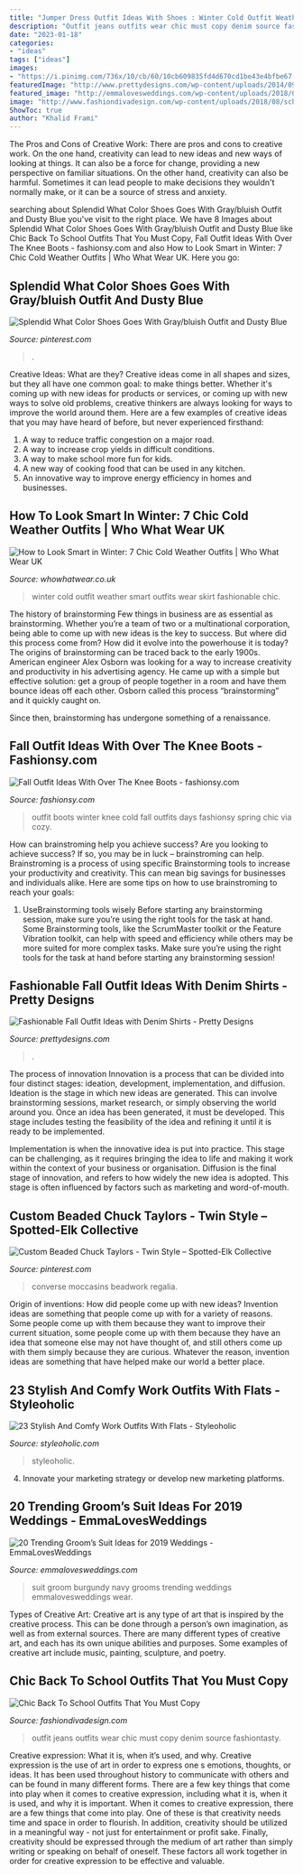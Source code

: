 ```yaml
---
title: "Jumper Dress Outfit Ideas With Shoes : Winter Cold Outfit Weather Smart Outfits Wear Skirt Fashionable Chic"
description: "Outfit jeans outfits wear chic must copy denim source fashiontasty"
date: "2023-01-18"
categories:
- "ideas"
tags: ["ideas"]
images:
- "https://i.pinimg.com/736x/10/cb/60/10cb609835fd4d670cd1be43e4bfbe67.jpg"
featuredImage: "http://www.prettydesigns.com/wp-content/uploads/2014/09/Street-Style-Outfit-Idea-with-Denim-Shirt.jpg"
featured_image: "http://emmalovesweddings.com/wp-content/uploads/2018/09/unique-groom-wedding-suit-with-navy-and-burgundy.jpg"
image: "http://www.fashiondivadesign.com/wp-content/uploads/2018/08/school-outfits-.jpg"
ShowToc: true
author: "Khalid Frami"
---
```



The Pros and Cons of Creative Work:
There are pros and cons to creative work. On the one hand, creativity can lead to new ideas and new ways of looking at things. It can also be a force for change, providing a new perspective on familiar situations. On the other hand, creativity can also be harmful. Sometimes it can lead people to make decisions they wouldn't normally make, or it can be a source of stress and anxiety.

	

		
searching about Splendid What Color Shoes Goes With Gray/bluish Outfit and Dusty Blue you've visit to the right place. We have 8 Images about Splendid What Color Shoes Goes With Gray/bluish Outfit and Dusty Blue like Chic Back To School Outfits That You Must Copy, Fall Outfit Ideas With Over The Knee Boots - fashionsy.com and also How to Look Smart in Winter: 7 Chic Cold Weather Outfits | Who What Wear UK. Here you go:
		
    
## Splendid What Color Shoes Goes With Gray/bluish Outfit And Dusty Blue

<img loading=lazy src="https://i.pinimg.com/736x/06/28/6c/06286c667333cb6f15aaf212e80d4001.jpg" onerror="this.onerror=null;this.src='https://tse3.mm.bing.net/th?id=OIP.gEXEEql7EFvmaum5L7iObQHaJ4&amp;pid=15.1';" alt="Splendid What Color Shoes Goes With Gray/bluish Outfit and Dusty Blue">

_Source: pinterest.com_

>. 

	

Creative Ideas: What are they?
Creative ideas come in all shapes and sizes, but they all have one common goal: to make things better. Whether it's coming up with new ideas for products or services, or coming up with new ways to solve old problems, creative thinkers are always looking for ways to improve the world around them. Here are a few examples of creative ideas that you may have heard of before, but never experienced firsthand: 
1. A way to reduce traffic congestion on a major road.
2. A way to increase crop yields in difficult conditions.
3. A way to make school more fun for kids.
4. A new way of cooking food that can be used in any kitchen.
5. An innovative way to improve energy efficiency in homes and businesses.

    
## How To Look Smart In Winter: 7 Chic Cold Weather Outfits | Who What Wear UK

<img loading=lazy src="https://cdn.cliqueinc.com/cache/posts/130353/fashionable-cold-weather-winter-outfit-ideas-for-women-2013-130353-1511958487617-image.700x0c.jpg" onerror="this.onerror=null;this.src='https://tse4.mm.bing.net/th?id=OIP.u5GNIuROt0ZFxXfhRQjhvQHaMM&amp;pid=15.1';" alt="How to Look Smart in Winter: 7 Chic Cold Weather Outfits | Who What Wear UK">

_Source: whowhatwear.co.uk_

>winter cold outfit weather smart outfits wear skirt fashionable chic. 

	

The history of brainstorming
Few things in business are as essential as brainstorming. Whether you’re a team of two or a multinational corporation, being able to come up with new ideas is the key to success. But where did this process come from? How did it evolve into the powerhouse it is today?
The origins of brainstorming can be traced back to the early 1900s. American engineer Alex Osborn was looking for a way to increase creativity and productivity in his advertising agency. He came up with a simple but effective solution: get a group of people together in a room and have them bounce ideas off each other. Osborn called this process “brainstorming” and it quickly caught on.

Since then, brainstorming has undergone something of a renaissance.

    
## Fall Outfit Ideas With Over The Knee Boots - Fashionsy.com

<img loading=lazy src="http://fashionsy.com/wp-content/uploads/2014/10/IMG_4588.jpg" onerror="this.onerror=null;this.src='https://tse1.mm.bing.net/th?id=OIP.O8jfzSyjFeVHbG-YtVIpGwHaLH&amp;pid=15.1';" alt="Fall Outfit Ideas With Over The Knee Boots - fashionsy.com">

_Source: fashionsy.com_

>outfit boots winter knee cold fall outfits days fashionsy spring chic via cozy. 

	

How can brainstroming help you achieve success?
Are you looking to achieve success? If so, you may be in luck – brainstroming can help. Brainstroming is a process of using specific Brainstorming tools to increase your productivity and creativity. This can mean big savings for businesses and individuals alike. Here are some tips on how to use brainstroming to reach your goals: 
1. UseBrainstorming tools wisely 
Before starting any brainstorming session, make sure you’re using the right tools for the task at hand. Some Brainstorming tools, like the ScrumMaster toolkit or the Feature Vibration toolkit, can help with speed and efficiency while others may be more suited for more complex tasks. Make sure you’re using the right tools for the task at hand before starting any brainstorming session! 

    
## Fashionable Fall Outfit Ideas With Denim Shirts - Pretty Designs

<img loading=lazy src="http://www.prettydesigns.com/wp-content/uploads/2014/09/Street-Style-Outfit-Idea-with-Denim-Shirt.jpg" onerror="this.onerror=null;this.src='https://tse4.mm.bing.net/th?id=OIP.MbQDV56C3-koPvwaEph_dgHaMM&amp;pid=15.1';" alt="Fashionable Fall Outfit Ideas with Denim Shirts - Pretty Designs">

_Source: prettydesigns.com_

>. 

	

The process of innovation
Innovation is a process that can be divided into four distinct stages: ideation, development, implementation, and diffusion.
Ideation is the stage in which new ideas are generated. This can involve brainstorming sessions, market research, or simply observing the world around you. Once an idea has been generated, it must be developed. This stage includes testing the feasibility of the idea and refining it until it is ready to be implemented.

Implementation is when the innovative idea is put into practice. This stage can be challenging, as it requires bringing the idea to life and making it work within the context of your business or organisation. Diffusion is the final stage of innovation, and refers to how widely the new idea is adopted. This stage is often influenced by factors such as marketing and word-of-mouth.

    
## Custom Beaded Chuck Taylors - Twin Style – Spotted-Elk Collective

<img loading=lazy src="https://i.pinimg.com/736x/10/cb/60/10cb609835fd4d670cd1be43e4bfbe67.jpg" onerror="this.onerror=null;this.src='https://tse4.mm.bing.net/th?id=OIP.SQ0LymsrXsSxwQS-YUYThgHaHa&amp;pid=15.1';" alt="Custom Beaded Chuck Taylors - Twin Style – Spotted-Elk Collective">

_Source: pinterest.com_

>converse moccasins beadwork regalia. 

	

Origin of inventions: How did people come up with new ideas?
Invention ideas are something that people come up with for a variety of reasons. Some people come up with them because they want to improve their current situation, some people come up with them because they have an idea that someone else may not have thought of, and still others come up with them simply because they are curious. Whatever the reason, invention ideas are something that have helped make our world a better place.

    
## 23 Stylish And Comfy Work Outfits With Flats - Styleoholic

<img loading=lazy src="https://i.styleoholic.com/stylish-and-comfy-work-outfits-with-flats-5.jpg" onerror="this.onerror=null;this.src='https://tse4.mm.bing.net/th?id=OIP.rsqo9HpUkbWHsxXqXgKt9gHaLH&amp;pid=15.1';" alt="23 Stylish And Comfy Work Outfits With Flats - Styleoholic">

_Source: styleoholic.com_

>styleoholic. 

	

4. Innovate your marketing strategy or develop new marketing platforms.

    
## 20 Trending Groom’s Suit Ideas For 2019 Weddings - EmmaLovesWeddings

<img loading=lazy src="http://emmalovesweddings.com/wp-content/uploads/2018/09/unique-groom-wedding-suit-with-navy-and-burgundy.jpg" onerror="this.onerror=null;this.src='https://tse4.mm.bing.net/th?id=OIP.fMcJigd-CUn-wt9zgNpxNAHaLF&amp;pid=15.1';" alt="20 Trending Groom’s Suit Ideas for 2019 Weddings - EmmaLovesWeddings">

_Source: emmalovesweddings.com_

>suit groom burgundy navy grooms trending weddings emmalovesweddings wear. 

	

Types of Creative Art:
Creative art is any type of art that is inspired by the creative process. This can be done through a person’s own imagination, as well as from external sources. There are many different types of creative art, and each has its own unique abilities and purposes. Some examples of creative art include music, painting, sculpture, and poetry.

    
## Chic Back To School Outfits That You Must Copy

<img loading=lazy src="http://www.fashiondivadesign.com/wp-content/uploads/2018/08/school-outfits-.jpg" onerror="this.onerror=null;this.src='https://tse2.mm.bing.net/th?id=OIP.3DfbbyPKGgc-RbrQoXzPsQHaK1&amp;pid=15.1';" alt="Chic Back To School Outfits That You Must Copy">

_Source: fashiondivadesign.com_

>outfit jeans outfits wear chic must copy denim source fashiontasty. 

	

Creative expression: What it is, when it’s used, and why.
Creative expression is the use of art in order to express one s emotions, thoughts, or ideas. It has been used throughout history to communicate with others and can be found in many different forms. There are a few key things that come into play when it comes to creative expression, including what it is, when it is used, and why it is important.
When it comes to creative expression, there are a few things that come into play. One of these is that creativity needs time and space in order to flourish. In addition, creativity should be utilized in a meaningful way - not just for entertainment or profit sake. Finally, creativity should be expressed through the medium of art rather than simply writing or speaking on behalf of oneself. These factors all work together in order for creative expression to be effective and valuable.

